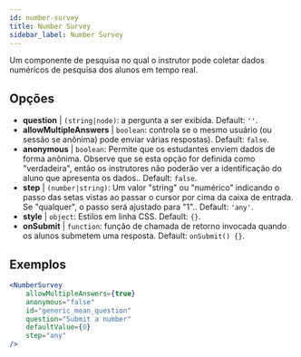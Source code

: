 ```yaml
---
id: number-survey
title: Number Survey
sidebar_label: Number Survey
---
```


Um componente de pesquisa no qual o instrutor pode coletar dados numéricos de pesquisa dos alunos em tempo real.

## Opções

* __question__ | `(string|node)`: a pergunta a ser exibida. Default: `''`.
* __allowMultipleAnswers__ | `boolean`: controla se o mesmo usuário (ou sessão se anônima) pode enviar várias respostas). Default: `false`.
* __anonymous__ | `boolean`: Permite que os estudantes enviem dados de forma anônima. Observe que se esta opção for definida como "verdadeira", então os instrutores não poderão ver a identificação do aluno que apresenta os dados.. Default: `false`.
* __step__ | `(number|string)`: Um valor "string" ou "numérico" indicando o passo das setas vistas ao passar o cursor por cima da caixa de entrada. Se "qualquer", o passo será ajustado para "1".. Default: `'any'`.
* __style__ | `object`: Estilos em linha CSS. Default: `{}`.
* __onSubmit__ | `function`: função de chamada de retorno invocada quando os alunos submetem uma resposta. Default: `onSubmit() {}`.


## Exemplos

```jsx live
<NumberSurvey
    allowMultipleAnswers={true}
    anonymous="false"
    id="generic_mean_question"
    question="Submit a number"
    defaultValue={0}
    step="any"
/>
```

